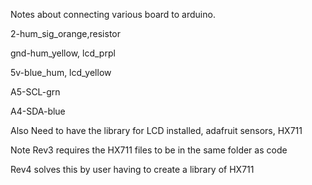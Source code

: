Notes about connecting various board to arduino.

2-hum_sig_orange,resistor

gnd-hum_yellow, lcd_prpl

5v-blue_hum, lcd_yellow

A5-SCL-grn

A4-SDA-blue


Also Need to have the library for LCD installed, adafruit sensors, HX711

Note Rev3 requires the HX711 files to be in the same folder as code

Rev4 solves this by user having to create a library of HX711



